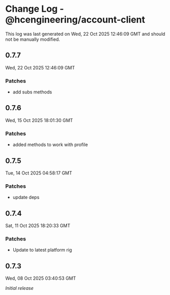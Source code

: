 # Change Log - @hcengineering/account-client

This log was last generated on Wed, 22 Oct 2025 12:46:09 GMT and should not be manually modified.

## 0.7.7
Wed, 22 Oct 2025 12:46:09 GMT

### Patches

- add subs methods

## 0.7.6
Wed, 15 Oct 2025 18:01:30 GMT

### Patches

- added methods to work with profile

## 0.7.5
Tue, 14 Oct 2025 04:58:17 GMT

### Patches

- update deps

## 0.7.4
Sat, 11 Oct 2025 18:20:33 GMT

### Patches

- Update to latest platform rig

## 0.7.3
Wed, 08 Oct 2025 03:40:53 GMT

_Initial release_

